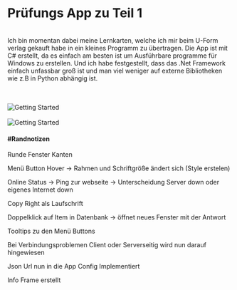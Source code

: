 <h1> Prüfungs App zu Teil 1</h1>
<br>
Ich bin momentan dabei meine Lernkarten, welche ich mir beim U-Form verlag gekauft habe in ein 
kleines Programm zu übertragen. Die App ist mit C# erstellt, da es einfach am besten ist um Ausführbare programme 
für Windows zu erstellen. Und ich habe festgestellt, dass das .Net Framework einfach unfassbar groß ist
und man viel weniger auf externe Bibliotheken wie z.B in Python abhängig ist.

<br>
<br>
<br>


![Getting Started](Images/app.png)
<br>
<br>
![Getting Started](Images/app_datenbank.png)

<h4>#Randnotizen</h4>

Runde Fenster Kanten

Menü Button Hover -> Rahmen und Schriftgröße ändert sich (Style erstelen)

Online Status -> Ping zur webseite -> Unterscheidung Server down oder eigenes Internet down

Copy Right als Laufschrift

Doppelklick auf Item in Datenbank -> öffnet neues Fenster mit der Antwort

Tooltips zu den Menü Buttons

Bei Verbindungsproblemen Client oder Serverseitig wird nun darauf hingewiesen

Json Url nun in die App Config Implementiert 

Info Frame erstellt